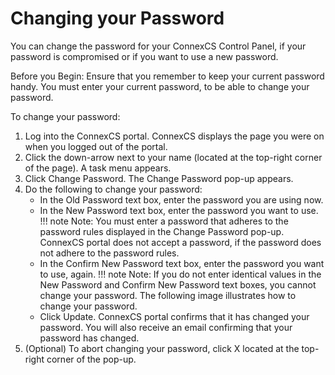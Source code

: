 # Changing your Password

You can change the password for your ConnexCS Control Panel, if your password is compromised or if you want to use a new password.

Before you Begin: Ensure that you remember to keep your current password handy. You must enter your current password, to be able to change your password.

To change your password:

1.  Log into the ConnexCS portal.
    ConnexCS displays the page you were on when you logged out of the portal.
2.  Click the down-arrow next to your name (located at the top-right corner of the page).
    A task menu appears.
3.  Click Change Password.
    The Change Password pop-up appears.
4.  Do the following to change your password:
     *  In the Old Password text box, enter the password you are using now.
     *  In the New Password text box, enter the password you want to use.
         !!! note
         Note: You must enter a password that adheres to the password rules displayed in the Change Password pop-up. ConnexCS portal does not accept a password, if the password does not adhere to the password rules.
     *  In the Confirm New Password text box, enter the password you want to use, again.
         !!! note
         Note: If you do not enter identical values in the New Password and Confirm New Password text boxes, you cannot change your password. The following image illustrates how to change your password.
     *  Click Update.
         ConnexCS portal confirms that it has changed your password.
         You will also receive an email confirming that your password has changed. 
5.  (Optional) To abort changing your password, click X located at the top-right corner of the pop-up.

